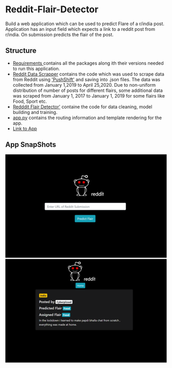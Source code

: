 # Reddit-Flair-Detector
Build a web application which can be used to predict Flare of a r/india post. Application has an input field which expects a link to a reddit post from r/india. On submission predicts the flair of the post.

## Structure
* [Requirements ](https://github.com/neerajbhat98/Reddit-Flair-Detector/blob/master/requirements.txt) contains all the packages along ith their versions needed to run this application.
* [Reddit Data Scrapper](https://github.com/neerajbhat98/Reddit-Flair-Detector/blob/master/Reddit%20Data%20Scrapper.ipynb) contains the code which was used to scrape data from Reddit using ['PushShift'](https://pushshift.io/api-parameters/) and saving into .json files. The data was collected from January 1,2019 to April 25,2020. Due to non-uniform distribution of number of posts for different flairs, some additional data was scraped from January 1, 2017 to January 1, 2019 for some flairs like Food, Sport etc. 
* [Redddit Flair Detector'](https://github.com/neerajbhat98/Reddit-Flair-Detector/blob/master/Reddit%20Flair%20Detector.ipynb) containe the code for data cleaning, model building and training. 
* [app.py](https://github.com/neerajbhat98/Reddit-Flair-Detector/blob/master/app.py) contains the routing information and template rendering for the app.
* [Link to App](http://midas-reddit-flair-detector.herokuapp.com/)

## App SnapShots
![alt text](https://github.com/neerajbhat98/Reddit-Flair-Detector/blob/master/home_page.png)
![alt ttext](https://github.com/neerajbhat98/Reddit-Flair-Detector/blob/master/result_page.png)

